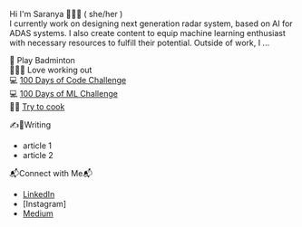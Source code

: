 Hi I'm Saranya 👋👩‍💻 ( she/her )
</br> I currently work on designing next generation radar system, based on AI for ADAS systems. I also create content to equip machine learning enthusiast with necessary resources to fulfill their potential. Outside of work, I ...

🏸 Play Badminton
</br>🏋🏼‍♀️ Love working out
</br>💻 [100 Days of Code Challenge](https://github.com/saranyachaganti/100-days-of-code)
</br>💻 [100 Days of ML Challenge](https://github.com/saranyachaganti/100-days-of-code)
</br>👩‍🍳 [Try to cook](https://www.instagram.com/my.redplate/)


✍️📝Writing
  * article 1
  * article 2

📬Connect with Me📬
  * [LinkedIn](https://www.linkedin.com/in/ch-saranya/)
  * [Instagram]
  * [Medium](https://medium.com/@chagantisaranya2)

